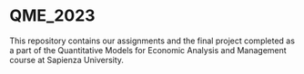 # QME_2023
This repository contains our assignments and the final project completed as a part of the Quantitative Models for Economic Analysis and Management course at Sapienza University. 
